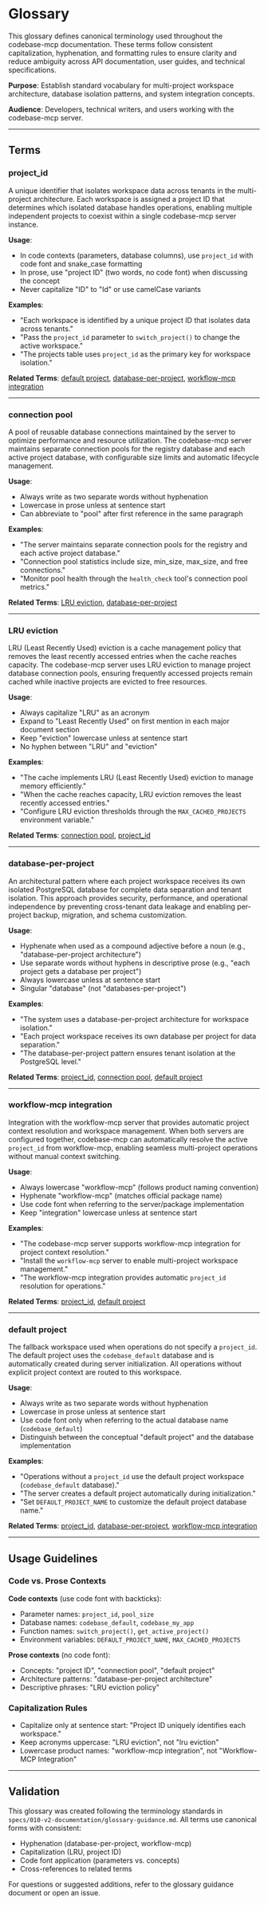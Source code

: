 # Glossary

This glossary defines canonical terminology used throughout the codebase-mcp documentation. These terms follow consistent capitalization, hyphenation, and formatting rules to ensure clarity and reduce ambiguity across API documentation, user guides, and technical specifications.

**Purpose**: Establish standard vocabulary for multi-project workspace architecture, database isolation patterns, and system integration concepts.

**Audience**: Developers, technical writers, and users working with the codebase-mcp server.

---

## Terms

### project_id

A unique identifier that isolates workspace data across tenants in the multi-project architecture. Each workspace is assigned a project ID that determines which isolated database handles operations, enabling multiple independent projects to coexist within a single codebase-mcp server instance.

**Usage**:
- In code contexts (parameters, database columns), use `project_id` with code font and snake_case formatting
- In prose, use "project ID" (two words, no code font) when discussing the concept
- Never capitalize "ID" to "Id" or use camelCase variants

**Examples**:
- "Each workspace is identified by a unique project ID that isolates data across tenants."
- "Pass the `project_id` parameter to `switch_project()` to change the active workspace."
- "The projects table uses `project_id` as the primary key for workspace isolation."

**Related Terms**: [default project](#default-project), [database-per-project](#database-per-project), [workflow-mcp integration](#workflow-mcp-integration)

---

### connection pool

A pool of reusable database connections maintained by the server to optimize performance and resource utilization. The codebase-mcp server maintains separate connection pools for the registry database and each active project database, with configurable size limits and automatic lifecycle management.

**Usage**:
- Always write as two separate words without hyphenation
- Lowercase in prose unless at sentence start
- Can abbreviate to "pool" after first reference in the same paragraph

**Examples**:
- "The server maintains separate connection pools for the registry and each active project database."
- "Connection pool statistics include size, min_size, max_size, and free connections."
- "Monitor pool health through the `health_check` tool's connection pool metrics."

**Related Terms**: [LRU eviction](#lru-eviction), [database-per-project](#database-per-project)

---

### LRU eviction

LRU (Least Recently Used) eviction is a cache management policy that removes the least recently accessed entries when the cache reaches capacity. The codebase-mcp server uses LRU eviction to manage project database connection pools, ensuring frequently accessed projects remain cached while inactive projects are evicted to free resources.

**Usage**:
- Always capitalize "LRU" as an acronym
- Expand to "Least Recently Used" on first mention in each major document section
- Keep "eviction" lowercase unless at sentence start
- No hyphen between "LRU" and "eviction"

**Examples**:
- "The cache implements LRU (Least Recently Used) eviction to manage memory efficiently."
- "When the cache reaches capacity, LRU eviction removes the least recently accessed entries."
- "Configure LRU eviction thresholds through the `MAX_CACHED_PROJECTS` environment variable."

**Related Terms**: [connection pool](#connection-pool), [project_id](#project_id)

---

### database-per-project

An architectural pattern where each project workspace receives its own isolated PostgreSQL database for complete data separation and tenant isolation. This approach provides security, performance, and operational independence by preventing cross-tenant data leakage and enabling per-project backup, migration, and schema customization.

**Usage**:
- Hyphenate when used as a compound adjective before a noun (e.g., "database-per-project architecture")
- Use separate words without hyphens in descriptive prose (e.g., "each project gets a database per project")
- Always lowercase unless at sentence start
- Singular "database" (not "databases-per-project")

**Examples**:
- "The system uses a database-per-project architecture for workspace isolation."
- "Each project workspace receives its own database per project for data separation."
- "The database-per-project pattern ensures tenant isolation at the PostgreSQL level."

**Related Terms**: [project_id](#project_id), [connection pool](#connection-pool), [default project](#default-project)

---

### workflow-mcp integration

Integration with the workflow-mcp server that provides automatic project context resolution and workspace management. When both servers are configured together, codebase-mcp can automatically resolve the active `project_id` from workflow-mcp, enabling seamless multi-project operations without manual context switching.

**Usage**:
- Always lowercase "workflow-mcp" (follows product naming convention)
- Hyphenate "workflow-mcp" (matches official package name)
- Use code font when referring to the server/package implementation
- Keep "integration" lowercase unless at sentence start

**Examples**:
- "The codebase-mcp server supports workflow-mcp integration for project context resolution."
- "Install the `workflow-mcp` server to enable multi-project workspace management."
- "The workflow-mcp integration provides automatic `project_id` resolution for operations."

**Related Terms**: [project_id](#project_id), [default project](#default-project)

---

### default project

The fallback workspace used when operations do not specify a `project_id`. The default project uses the `codebase_default` database and is automatically created during server initialization. All operations without explicit project context are routed to this workspace.

**Usage**:
- Always write as two separate words without hyphenation
- Lowercase in prose unless at sentence start
- Use code font only when referring to the actual database name (`codebase_default`)
- Distinguish between the conceptual "default project" and the database implementation

**Examples**:
- "Operations without a `project_id` use the default project workspace (`codebase_default` database)."
- "The server creates a default project automatically during initialization."
- "Set `DEFAULT_PROJECT_NAME` to customize the default project database name."

**Related Terms**: [project_id](#project_id), [database-per-project](#database-per-project), [workflow-mcp integration](#workflow-mcp-integration)

---

## Usage Guidelines

### Code vs. Prose Contexts

**Code contexts** (use code font with backticks):
- Parameter names: `project_id`, `pool_size`
- Database names: `codebase_default`, `codebase_my_app`
- Function names: `switch_project()`, `get_active_project()`
- Environment variables: `DEFAULT_PROJECT_NAME`, `MAX_CACHED_PROJECTS`

**Prose contexts** (no code font):
- Concepts: "project ID", "connection pool", "default project"
- Architecture patterns: "database-per-project architecture"
- Descriptive phrases: "LRU eviction policy"

### Capitalization Rules

- Capitalize only at sentence start: "Project ID uniquely identifies each workspace."
- Keep acronyms uppercase: "LRU eviction", not "lru eviction"
- Lowercase product names: "workflow-mcp integration", not "Workflow-MCP Integration"

---

## Validation

This glossary was created following the terminology standards in `specs/010-v2-documentation/glossary-guidance.md`. All terms use canonical forms with consistent:
- Hyphenation (database-per-project, workflow-mcp)
- Capitalization (LRU, project ID)
- Code font application (parameters vs. concepts)
- Cross-references to related terms

For questions or suggested additions, refer to the glossary guidance document or open an issue.
